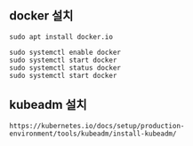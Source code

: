 ## docker 설치

    sudo apt install docker.io

    sudo systemctl enable docker
    sudo systemctl start docker
    sudo systemctl status docker
    sudo systemctl start docker

## kubeadm 설치

    https://kubernetes.io/docs/setup/production-environment/tools/kubeadm/install-kubeadm/
